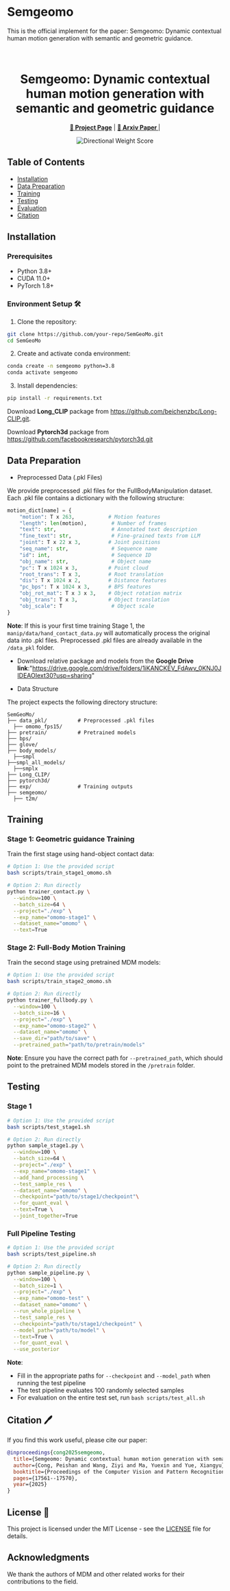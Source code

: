 # Semgeomo
This is the official implement for the paper: Semgeomo: Dynamic contextual human motion generation with semantic and geometric guidance.

<br>
<p align="center">
<h1 align="center"><strong>Semgeomo: Dynamic contextual human motion generation with semantic and geometric guidance
</strong></h1>
<p align="center">
  <a href="https://4dvlab.github.io/project_page/semgeomo/"><b>📖 Project Page</b></a> |
  <a href="https://arxiv.org/pdf/2503.01291"><b>📄 Arxiv Paper </b></a> |
</p>

<div align="center">
    <img src="teasor.png" alt="Directional Weight Score" class="blend-img-background center-image" style="max-width: 100%; height: auto;" />
</div>

## Table of Contents
- [Installation](#installation)
- [Data Preparation](#data-preparation)
- [Training](#training)
- [Testing](#testing)
- [Evaluation](#evaluation)
- [Citation](#citation)

## Installation

### Prerequisites
- Python 3.8+
- CUDA 11.0+
- PyTorch 1.8+

### Environment Setup 🛠️

1. Clone the repository:
```bash
git clone https://github.com/your-repo/SemGeoMo.git
cd SemGeoMo
```

2. Create and activate conda environment:
```bash
conda create -n semgeomo python=3.8
conda activate semgeomo
```

3. Install dependencies:
```bash
pip install -r requirements.txt
```
Download **Long_CLIP** package from https://github.com/beichenzbc/Long-CLIP.git.

Download **Pytorch3d** package from https://github.com/facebookresearch/pytorch3d.git


## Data Preparation 

* Preprocessed Data (.pkl Files)

We provide preprocessed .pkl files for the FullBodyManipulation dataset. Each .pkl file contains a dictionary with the following structure:

```python
motion_dict[name] = {
    "motion": T x 263,           # Motion features
    "length": len(motion),        # Number of frames
    "text": str,                  # Annotated text description
    "fine_text": str,             # Fine-grained texts from LLM
    "joint": T x 22 x 3,         # Joint positions
    "seq_name": str,              # Sequence name
    "id": int,                    # Sequence ID
    "obj_name": str,              # Object name
    "pc": T x 1024 x 3,          # Point cloud
    "root_trans": T x 3,         # Root translation
    "dis": T x 1024 x 2,         # Distance features
    "pc_bps": T x 1024 x 3,      # BPS features
    "obj_rot_mat": T x 3 x 3,    # Object rotation matrix
    "obj_trans": T x 3,          # Object translation
    "obj_scale": T                # Object scale
}
```

**Note**: If this is your first time training Stage 1, the `manip/data/hand_contact_data.py` will automatically process the original data into .pkl files. Preprocessed .pkl files are already available in the `/data_pkl` folder.

* Download relative package and models from the **Google Drive link**:"https://drive.google.com/drive/folders/1iKANCKEV_FdAwv_0KNJ0JIDEAOIext30?usp=sharing"


* Data Structure

The project expects the following directory structure:
```
SemGeoMo/
├── data_pkl/          # Preprocessed .pkl files
  ├── omomo_fps15/
├── pretrain/          # Pretrained models
├── bps/
├── glove/
├── body_models/
  ├──smpl
├──smpl_all_models/
  ├──smplx
├── Long_CLIP/
├── pytorch3d/
├── exp/               # Training outputs
├── semgeomo/  
  ├── t2m/       
```

## Training

### Stage 1: Geometric guidance Training

Train the first stage using hand-object contact data:

```bash
# Option 1: Use the provided script
bash scripts/train_stage1_omomo.sh

# Option 2: Run directly
python trainer_contact.py \
  --window=100 \
  --batch_size=64 \
  --project="./exp" \
  --exp_name="omomo-stage1" \
  --dataset_name="omomo" \
  --text=True
```

### Stage 2: Full-Body Motion Training

Train the second stage using pretrained MDM models:

```bash
# Option 1: Use the provided script
bash scripts/train_stage2_omomo.sh

# Option 2: Run directly
python trainer_fullbody.py \
  --window=100 \
  --batch_size=16 \
  --project="./exp" \
  --exp_name="omomo-stage2" \
  --dataset_name="omomo" \
  --save_dir="path/to/save" \
  --pretrained_path="path/to/pretrain/models"
```

**Note**: Ensure you have the correct path for `--pretrained_path`, which should point to the pretrained MDM models stored in the `/pretrain` folder.

## Testing

### Stage 1


```bash
# Option 1: Use the provided script
bash scripts/test_stage1.sh

# Option 2: Run directly
python sample_stage1.py \
  --window=100 \
  --batch_size=64 \
  --project="./exp" \
  --exp_name="omomo-stage1" \
  --add_hand_processing \
  --test_sample_res \
  --dataset_name="omomo" \
  --checkpoint="path/to/stage1/checkpoint"\
  --for_quant_eval \
  --text=True \
  --joint_together=True
```

### Full Pipeline Testing

```bash
# Option 1: Use the provided script
bash scripts/test_pipeline.sh

# Option 2: Run directly
python sample_pipeline.py \
  --window=100 \
  --batch_size=1 \
  --project="./exp" \
  --exp_name="omomo-test" \
  --dataset_name="omomo" \
  --run_whole_pipeline \
  --test_sample_res \
  --checkpoint="path/to/stage1/checkpoint" \
  --model_path="path/to/model" \
  --text=True \
  --for_quant_eval \
  --use_posterior
```

**Note**: 
- Fill in the appropriate paths for `--checkpoint` and `--model_path` when running the test pipeline
- The test pipeline evaluates 100 randomly selected samples
- For evaluation on the entire test set, run `bash scripts/test_all.sh`


## Citation 🖊️

If you find this work useful, please cite our paper:

```bibtex
@inproceedings{cong2025semgeomo,
  title={Semgeomo: Dynamic contextual human motion generation with semantic and geometric guidance},
  author={Cong, Peishan and Wang, Ziyi and Ma, Yuexin and Yue, Xiangyu},
  booktitle={Proceedings of the Computer Vision and Pattern Recognition Conference},
  pages={17561--17570},
  year={2025}
}
```

## License 🎫

This project is licensed under the MIT License - see the [LICENSE](LICENSE) file for details.

## Acknowledgments

We thank the authors of MDM and other related works for their contributions to the field.
